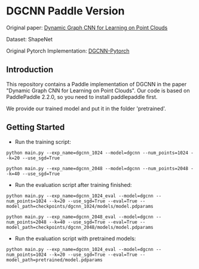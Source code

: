 # DGCNN Paddle Version

Original paper: [Dynamic Graph CNN for Learning on Point Clouds](https://arxiv.org/abs/1801.07829)

Dataset: ShapeNet

Original Pytorch Implementation: [DGCNN-Pytorch](https://github.com/WangYueFt/dgcnn/tree/master/pytorch)

## Introduction

This repository contains a Paddle implementation of DGCNN in the paper "Dynamic Graph CNN for Learning on Point Clouds". Our code is based on PaddlePaddle 2.2.0, so you need to install paddlepaddle first.

We provide our trained model and put it in the folder 'pretrained'.

## Getting Started

* Run the training script:

```1024 points
python main.py --exp_name=dgcnn_1024 --model=dgcnn --num_points=1024 --k=20 --use_sgd=True
```

```2048 points
python main.py --exp_name=dgcnn_2048 --model=dgcnn --num_points=2048 --k=40 --use_sgd=True
```

* Run the evaluation script after training finished:

```1024 points
python main.py --exp_name=dgcnn_1024_eval --model=dgcnn --num_points=1024 --k=20 --use_sgd=True --eval=True --model_path=checkpoints/dgcnn_1024/models/model.pdparams
```

```2048 points
python main.py --exp_name=dgcnn_2048_eval --model=dgcnn --num_points=2048 --k=40 --use_sgd=True --eval=True --model_path=checkpoints/dgcnn_2048/models/model.pdparams
```

* Run the evaluation script with pretrained models:

```1024 points
python main.py --exp_name=dgcnn_1024_eval --model=dgcnn --num_points=1024 --k=20 --use_sgd=True --eval=True --model_path=pretrained/model.pdparams
```
